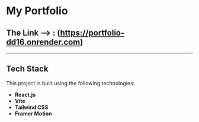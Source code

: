# My Portfolio

## The Link --> : (https://portfolio-dd16.onrender.com)

---

## Tech Stack

This project is built using the following technologies:

- **React.js** 
- **Vite**   
- **Tailwind CSS** 
- **Framer Motion**  

